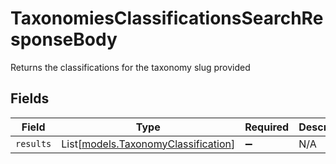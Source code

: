 # TaxonomiesClassificationsSearchResponseBody

Returns the classifications for the taxonomy slug provided


## Fields

| Field                                                                      | Type                                                                       | Required                                                                   | Description                                                                |
| -------------------------------------------------------------------------- | -------------------------------------------------------------------------- | -------------------------------------------------------------------------- | -------------------------------------------------------------------------- |
| `results`                                                                  | List[[models.TaxonomyClassification](../models/taxonomyclassification.md)] | :heavy_minus_sign:                                                         | N/A                                                                        |